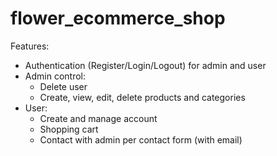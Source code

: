 # flower_ecommerce_shop

Features:

- Authentication (Register/Login/Logout) for admin and user
- Admin control:
  + Delete user
  + Create, view, edit, delete products and categories
- User:
  + Create and manage account
  + Shopping cart
  + Contact with admin per contact form (with email)
  
  

